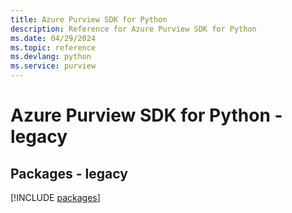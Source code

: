 ```yaml
---
title: Azure Purview SDK for Python
description: Reference for Azure Purview SDK for Python
ms.date: 04/29/2024
ms.topic: reference
ms.devlang: python
ms.service: purview
---
```

# Azure Purview SDK for Python - legacy
## Packages - legacy
[!INCLUDE [packages](purview-index.md)]